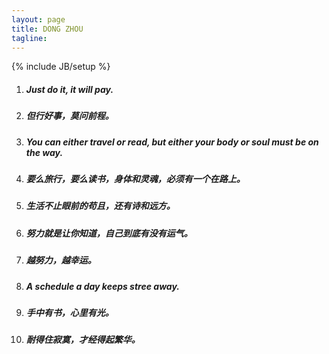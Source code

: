 ```yaml
---
layout: page
title: DONG ZHOU
tagline: 
---
```


{% include JB/setup %}

1. ##### **Just do it, it will pay.**

2. ##### **但行好事，莫问前程。**

3. ##### **You can either travel or read, but either your body or soul must be on the way.**

4. ##### **要么旅行，要么读书，身体和灵魂，必须有一个在路上。**

5. ##### **生活不止眼前的苟且，还有诗和远方。**

6. ##### **努力就是让你知道，自己到底有没有运气。**

7. ##### **越努力，越幸运。**

8. ##### **A schedule a day keeps stree away.**

9. ##### **手中有书，心里有光。**

10. ##### **耐得住寂寞，才经得起繁华。**
